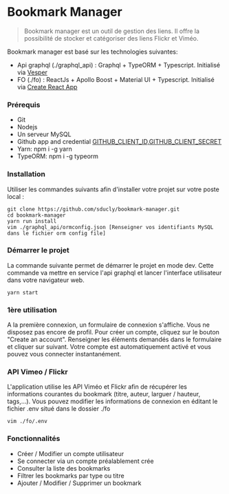 
# Bookmark Manager

> Bookmark manager est un outil de gestion des liens. Il offre la possibilité de stocker et catégoriser des liens Flickr et Viméo. 

Bookmark manager est basé sur les technologies suivantes: 
- Api graphql (./graphql_api) : Graphql + TypeORM + Typescript. Initialisé via [Vesper](https://github.com/vesper-framework/vesper)
- FO (./fo) : ReactJs + Apollo Boost + Material UI + Typescript. Initialisé via [Create React App](https://github.com/facebook/create-react-app) 

### Prérequis
- Git
- Nodejs
- Un serveur MySQL
- Github app and credential [GITHUB_CLIENT_ID,GITHUB_CLIENT_SECRET](https://developer.github.com/v3/guides/basics-of-authentication/#accepting-user-authorization)
- Yarn: npm i -g yarn
- TypeORM: npm i -g typeorm

### Installation
Utiliser les commandes suivants afin d'installer votre projet sur votre poste local :
```
git clone https://github.com/sducly/bookmark-manager.git
cd bookmark-manager
yarn run install
vim ./graphql_api/ormconfig.json [Renseigner vos identifiants MySQL dans le fichier orm config file]
```
### Démarrer le projet
La commande suivante permet de démarrer le projet en mode dev. Cette commande va mettre en service l'api graphql et lancer l'interface utilisateur dans votre navigateur web.
```
yarn start
```

### 1ère utilisation
A la première connexion, un formulaire de connexion s'affiche. Vous ne disposez pas encore de profil. 
Pour créer un compte, cliquez sur le bouton "Create an account". Renseigner les éléments demandés dans le formulaire et cliquer sur suivant. Votre compte est automatiquement activé et vous pouvez vous connecter instantanément.

### API Vimeo / Flickr
L'application utilise les API Viméo et Flickr afin de récupérer les informations courantes du bookmark (titre, auteur, larguer / hauteur, tags,...).
Vous pouvez modifier les informations de connexion en éditant le fichier .env situé dans le dossier ./fo
```
vim ./fo/.env
```

### Fonctionnalités
- Créer / Modifier un compte utilisateur
- Se connecter via un compte préalablement crée
- Consulter la liste des bookmarks
- Filtrer les bookmarks par type ou titre 
- Ajouter / Modifier / Supprimer un bookmark